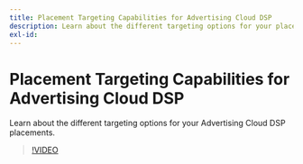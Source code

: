 ```yaml
---
title: Placement Targeting Capabilities for Advertising Cloud DSP
description: Learn about the different targeting options for your placements.
exl-id: 
---
```

# Placement Targeting Capabilities for Advertising Cloud DSP

Learn about the different targeting options for your Advertising Cloud DSP placements.

>[!VIDEO]()

